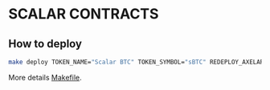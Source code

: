 # SCALAR CONTRACTS

## How to deploy

```sh
make deploy TOKEN_NAME="Scalar BTC" TOKEN_SYMBOL="sBTC" REDEPLOY_AXELAR=false
```

More details [Makefile](Makefile).
